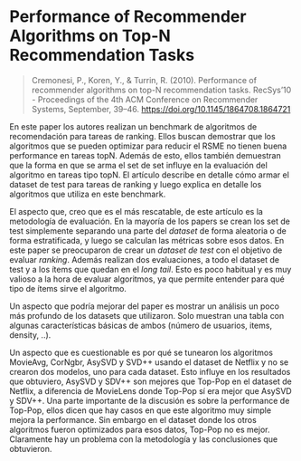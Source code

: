 # Performance of Recommender Algorithms on Top-N Recommendation Tasks
> Cremonesi, P., Koren, Y., & Turrin, R. (2010). Performance of recommender algorithms on top-N recommendation tasks. RecSys’10 - Proceedings of the 4th ACM Conference on Recommender Systems, September, 39–46. https://doi.org/10.1145/1864708.1864721

En este paper los autores realizan un benchmark de algoritmos de recomendación para tareas de ranking.
Ellos buscan demostrar que los algoritmos que se pueden optimizar para reducir el RSME no tienen buena performance en tareas topN.
Además de esto, ellos también demuestran que la forma en que se arma el set de set influye en la evaluación del algoritmo en tareas tipo topN. El artículo describe en detalle cómo armar el dataset de test para tareas de ranking y luego explica en detalle los algoritmos que utiliza en este benchmark.

El aspecto que, creo que es el más rescatable, de este artículo es la metodología de evaluación.
En la mayoría de los papers se crean los set de test simplemente separando una parte del _dataset_ de forma aleatoria o de forma estratificada, y luego se calculan las métricas sobre esos datos.
En este paper se preocuparon de crear un _dataset de test_ con el objetivo de evaluar _ranking_.
Además realizan dos evaluaciones, a todo el dataset de test y a los ítems que quedan en el _long tail_.
Esto es poco habitual y es muy valioso a la hora de evaluar algoritmos, ya que permite entender para qué tipo de ítems sirve el algoritmo.

Un aspecto que podría mejorar del paper es mostrar un análisis un poco más profundo de los datasets que utilizaron. Solo muestran una tabla con algunas características básicas de ambos (número de usuarios, items, density, ..).

Un aspecto que es cuestionable es por qué se tunearon los algoritmos MovieAvg, CorNgbr, AsySVD y SVD++ usando el dataset de Netflix y no se crearon dos modelos, uno para cada dataset. Esto influye en los resultados que obtuviero, AsySVD y SDV++ son mejores que Top-Pop en el dataset de Netflix, a diferencia de MovieLens donde Top-Pop sí era mejor que  AsySVD y SDV++.
Una parte importante de la discusión es sobre la performance de Top-Pop, ellos dicen que hay casos en que este algoritmo muy simple mejora la performance. Sin embargo en el dataset donde los otros algoritmos fueron optimizados para esos datos, Top-Pop no es mejor. Claramente hay un problema con la metodología y las conclusiones que obtuvieron.

